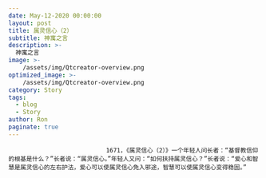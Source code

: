 ```yaml
---
date: May-12-2020 00:00:00
layout: post
title: 属灵信心（2）
subtitle: 神寓之言
description: >-
  神寓之言
image: >-
    /assets/img/Qtcreator-overview.png
optimized_image: >-
    /assets/img/Qtcreator-overview.png
category: Story
tags:
  - blog
  - Story
author: Ron
paginate: true
---
```


							　　1671，《属灵信心（2）》一个年轻人问长者：“基督教信仰的根基是什么？”长者说：“属灵信心。”年轻人又问：“如何扶持属灵信心？”长者说：“爱心和智慧是属灵信心的左右护法，爱心可以使属灵信心免入邪途，智慧可以使属灵信心变得稳固。”
							
							
						